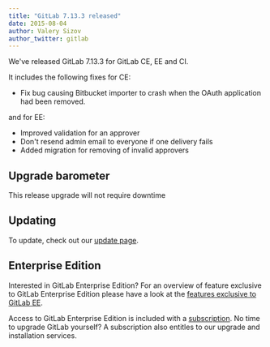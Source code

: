 ```yaml
---
title: "GitLab 7.13.3 released"
date: 2015-08-04
author: Valery Sizov
author_twitter: gitlab
---
```


We've released GitLab 7.13.3 for GitLab CE, EE and CI.

It includes the following fixes for CE:

  - Fix bug causing Bitbucket importer to crash when the OAuth application had been removed.

and for EE:

  - Improved validation for an approver
  - Don't resend admin email to everyone if one delivery fails
  - Added migration for removing of invalid approvers


<!-- more -->

## Upgrade barometer

This release upgrade will not require downtime

## Updating

To update, check out our [update page](https://about.gitlab.com/update).

## Enterprise Edition

Interested in GitLab Enterprise Edition?
For an overview of feature exclusive to GitLab Enterprise Edition please have a look at the [features exclusive to GitLab EE](https://about.gitlab.com/features/#enterprise).

Access to GitLab Enterprise Edition is included with a [subscription](/products).
No time to upgrade GitLab yourself?
A subscription also entitles to our upgrade and installation services.